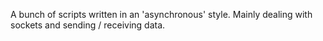A bunch of scripts written in an 'asynchronous' style. Mainly dealing with sockets and sending / receiving data.